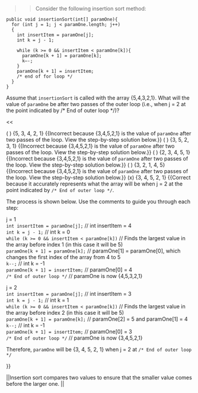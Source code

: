 >>Consider the following insertion sort method:
<pre><code>public void insertionSort(int[] paramOne){
  for (int j = 1; j &lt; paramOne.length; j++)
  {
    int insertItem = paramOne[j];
    int k = j - 1;

    while (k &gt;= 0 &amp;&amp; insertItem &lt; paramOne[k]){
      paramOne[k + 1] = paramOne[k];
      k—-;
    }
    paramOne[k + 1] = insertItem;
    /* end of for loop */
  }
}
</code></pre>
<p>Assume that <code>insertionSort</code> is called with the array {5,4,3,2,1}.
What will the value of <code>paramOne</code> be after two passes of the outer loop (i.e., when j = 2 at the point indicated by /* End of outer loop */)?</p><<

( ) {5, 3, 4, 2, 1} {{Incorrect because {3,4,5,2,1} is the value of <code>paramOne</code> after two passes of the loop. View the step-by-step solution below.}}
( ) {3, 5, 2, 3, 1} {{Incorrect because {3,4,5,2,1} is the value of <code>paramOne</code> after two passes of the loop. View the step-by-step solution below.}}
( ) {2, 3, 4, 5, 1} {{Incorrect because {3,4,5,2,1} is the value of <code>paramOne</code> after two passes of the loop. View the step-by-step solution below.}}
( ) {3, 2, 1, 4, 5} {{Incorrect because {3,4,5,2,1} is the value of <code>paramOne</code> after two passes of the loop. View the step-by-step solution below.}}
(x) {3, 4, 5, 2, 1} {{Correct because it accurately represents what the array will be when j = 2 at the point indicated by <code>/* End of outer loop */</code>.
<p>The process is shown below. Use the comments to guide you through each step:</p>
<p>j = 1<br/>
<code>int insertItem = paramOne[j];</code> // int insertItem = 4<br/>
<code>int k = j - 1;</code> // int k = 0<br/>
<code>while (k &gt;= 0 &amp;&amp; insertItem &lt; paramOne[k])</code> // Finds the largest value in the array before index 1 (in this case it will be 5)<br/>
<code>paramOne[k + 1] = paramOne[k];</code> // paramOne[1] = paramOne[0], which changes the first index of the array from 4 to 5<br/>
<code>k--;</code> // int k = -1<br/>
<code>paramOne[k + 1] = insertItem;</code> // paramOne[0] = 4<br/>
<code>/* End of outer loop */</code> // paramOne is now {4,5,3,2,1}</p>
<p>j = 2<br/>
<code>int insertItem = paramOne[j];</code> // int insertItem = 3<br/>
<code>int k = j - 1;</code> // int k = 1<br/>
<code>while (k &gt;= 0 &amp;&amp; insertItem &lt; paramOne[k])</code> // Finds the largest value in the array before index 2 (in this case it will be 5)<br/>
<code>paramOne[k + 1] = paramOne[k];</code> // paramOne[2] = 5 and paramOne[1] = 4<br/>
<code>k--;</code> // int k = -1<br/>
<code>paramOne[k + 1] = insertItem;</code> // paramOne[0] = 3<br/>
<code>/* End of outer loop */</code> // paramOne is now {3,4,5,2,1}</p>
<p>Therefore, <code>paramOne</code> will be {3, 4, 5, 2, 1} when j = 2 at <code>/* End of outer loop */</code></p>}}

||Insertion sort compares two values to ensure that the smaller value comes before the larger one. ||
